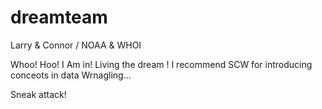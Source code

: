 # dreamteam
Larry &amp; Connor / NOAA &amp; WHOI


Whoo! Hoo!  I Am in!
Living the dream !
I recommend SCW for introducing conceots in data Wrnagling...


Sneak attack!